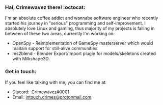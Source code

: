 ### Hai, Crimewavez there! :octocat:

I'm an absolute coffee addict and wannabe software engineer who recently started his journey in "serious" programming and self-improvement. 
I absolutely love Linux and gaming, thus majority of my projects is falling in between of these two areas, currently I'm working on:

- OpenSpy - Reimplementation of GameSpy masterserver which would maitain support for still-alive communities.
- ms2blend - Blender Export/Import plugin for models/skeletons created with Milkshape3D.


### Get in touch:
If you feel like talking with me, you can find me at:
- Discord: .Crimewavez#0001
- Email: intouch.crimes@protonmail.com
<!--
**Crimewavezz/Crimewavezz** is a ✨ _special_ ✨ repository because its `README.md` (this file) appears on your GitHub profile.

Here are some ideas to get you started:

- 🔭 I’m currently working on ...
- 🌱 I’m currently learning ...
- 👯 I’m looking to collaborate on ...
- 🤔 I’m looking for help with ...
- 💬 Ask me about ...
- 📫 How to reach me: ...
- 😄 Pronouns: ...
- ⚡ Fun fact: ...
-->
